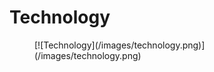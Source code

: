 # Technology

<!-- Technology Diagram in CSS
<img src="/images/technology.png" alt="technology-diagram" class="technology">
-->
<figure markdown> <!-- Technology -->
    [![Technology](/images/technology.png)](/images/technology.png)
</figure>
